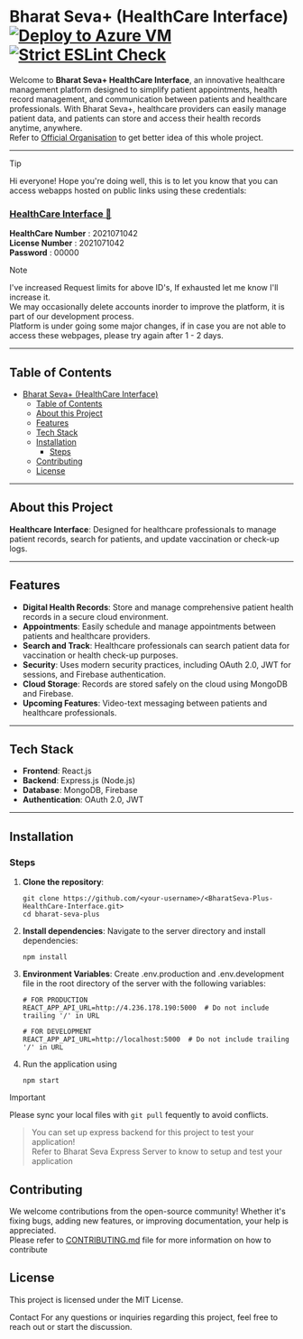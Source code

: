 # Bharat Seva+ (HealthCare Interface)  [![Deploy to Azure VM](https://github.com/BharatSeva/BharatSeva-Plus-HealthCare-Interface/actions/workflows/azure-apps-node.yml/badge.svg)](https://github.com/BharatSeva/BharatSeva-Plus-HealthCare-Interface/actions/workflows/azure-apps-node.yml)  [![Strict ESLint Check](https://github.com/BharatSeva/BharatSeva-Plus-HealthCare-Interface/actions/workflows/eslintcheck.yaml/badge.svg)](https://github.com/BharatSeva/BharatSeva-Plus-HealthCare-Interface/actions/workflows/eslintcheck.yaml)

Welcome to **Bharat Seva+ HealthCare Interface**, an innovative healthcare management platform designed to simplify patient appointments, health record management, and communication between patients and healthcare professionals. With Bharat Seva+, healthcare providers can easily manage patient data, and patients can store and access their health records anytime, anywhere.    
Refer to [Official Organisation](https://github.com/BharatSeva) to get better idea of this whole project.

---

> [!TIP]
> Hi everyone! Hope you're doing well, this is to let you know that you can access webapps hosted on public links using these credentials:  
> ### [HealthCare Interface 🔗](http://4.236.178.190:5000/healthcare/login)  
> **HealthCare Number** :  2021071042  
> **License Number** :     2021071042  
> **Password** : 00000  

> [!NOTE]
> I've increased Request limits for above ID's, If exhausted let me know I'll increase it.  
> We may occasionally delete accounts inorder to improve the platform, it is part of our development process.  
> Platform is under going some major changes, if in case you are not able to access these webpages, please try again after 1 - 2 days.  
---




## Table of Contents

- [Bharat Seva+ (HealthCare Interface)    ](#bharat-seva-healthcare-interface----)
	- [Table of Contents](#table-of-contents)
	- [About this Project](#about-this-project)
	- [Features](#features)
	- [Tech Stack](#tech-stack)
	- [Installation](#installation)
		- [Steps](#steps)
	- [Contributing](#contributing)
	- [License](#license)

---

## About this Project
**Healthcare Interface**: Designed for healthcare professionals to manage patient records, search for patients, and update vaccination or check-up logs.

---

## Features

- **Digital Health Records**: Store and manage comprehensive patient health records in a secure cloud environment.
- **Appointments**: Easily schedule and manage appointments between patients and healthcare providers.
- **Search and Track**: Healthcare professionals can search patient data for vaccination or health check-up purposes.
- **Security**: Uses modern security practices, including OAuth 2.0, JWT for sessions, and Firebase authentication.
- **Cloud Storage**: Records are stored safely on the cloud using MongoDB and Firebase.
- **Upcoming Features**: Video-text messaging between patients and healthcare professionals.

---

## Tech Stack
- **Frontend**: React.js
- **Backend**: Express.js (Node.js)
- **Database**: MongoDB, Firebase
- **Authentication**: OAuth 2.0, JWT
---

## Installation
### Steps

1. **Clone the repository**:
   ```
   git clone https://github.com/<your-username>/<BharatSeva-Plus-HealthCare-Interface.git>
   cd bharat-seva-plus
   ```
2. **Install dependencies**: Navigate to the server directory and install dependencies:  
	```
	npm install
 	```
4. **Environment Variables**: Create .env.production  and .env.development file in the root directory of the server with the following variables:   
	```
 	# FOR PRODUCTION
	REACT_APP_API_URL=http://4.236.178.190:5000  # Do not include trailing '/' in URL 
	```  
	```
 	# FOR DEVELOPMENT
 	REACT_APP_API_URL=http://localhost:5000  # Do not include trailing '/' in URL 
 	```  
5. Run the application using  
	```
 	npm start
  	```
 > [!IMPORTANT]  
> Please sync your local files with ``` git pull ``` fequently to avoid conflicts.


> You can set up express backend for this project to test your application!  
> Refer to Bharat Seva Express Server to know to setup and test your application    


## Contributing
We welcome contributions from the open-source community! Whether it's fixing bugs, adding new features, or improving documentation, your help is appreciated.   
Please refer to [CONTRIBUTING.md](./CONTRIBUTING.md) file for more information on how to contribute

## License
  This project is licensed under the MIT License.

Contact
For any questions or inquiries regarding this project, feel free to reach out or start the discussion. 
